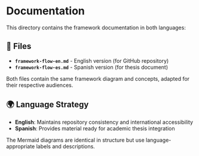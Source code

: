 # Documentation

This directory contains the framework documentation in both languages:

## 📄 Files

- **`framework-flow-en.md`** - English version (for GitHub repository)
- **`framework-flow-es.md`** - Spanish version (for thesis document)

Both files contain the same framework diagram and concepts, adapted for their respective audiences.

## 🌍 Language Strategy

- **English**: Maintains repository consistency and international accessibility
- **Spanish**: Provides material ready for academic thesis integration

The Mermaid diagrams are identical in structure but use language-appropriate labels and descriptions.